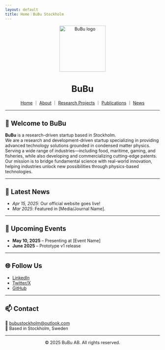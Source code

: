 ```yaml
---
layout: default
title: Home｜BuBu Stockholm
---
```


<p align="center">
  <img src="/BuBu/assets/bubu-logo.jpg" alt="BuBu logo" width="150" />
</p>

<h1 align="center">BuBu</h1>

<p align="center">
  <a href="/BuBu/">Home</a> ｜ 
  <a href="/BuBu/about/">About</a> ｜ 
  <a href="/BuBu/research/">Research Projects</a> ｜ 
  <a href="/BuBu/publications/">Publications</a> ｜ 
  <a href="/BuBu/news/">News</a>
</p>

---

## 👋 Welcome to BuBu

**BuBu** is a research-driven startup based in Stockholm.  
We are a research and development-driven startup specializing in providing advanced technology solutions grounded in condensed matter physics. Serving a wide range of industries—including food, maritime, gaming, and fisheries, while also developing and commercializing cutting-edge patents. Our mission is to bridge fundamental science with real-world innovation, helping industries unlock new possibilities through physics-based technologies.

---

## 🧪 Latest News

- *Apr 15, 2025*: Our official website goes live!  
- *Mar 2025*: Featured in [Media/Journal Name].  

---

## 📅 Upcoming Events

- **May 10, 2025** – Presenting at [Event Name]  
- **June 2025** – Prototype v1 release  

---

## 🌐 Follow Us

- [LinkedIn](https://linkedin.com/)  
- [Twitter/X](https://twitter.com/)  
- [GitHub](https://github.com/)

---

## 📫 Contact

📧 bubustockholm@outlook.com  
📍 Based in Stockholm, Sweden

---

<p align="center">
  © 2025 BuBu AB. All rights reserved.
</p>
